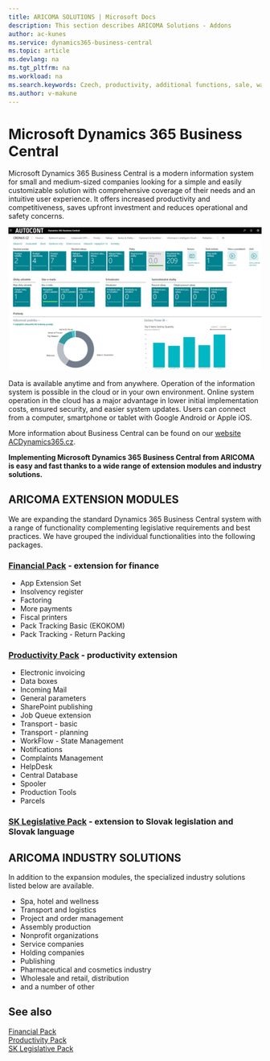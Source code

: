 ```yaml
---
title: ARICOMA SOLUTIONS | Microsoft Docs
description: This section describes ARICOMA Solutions - Addons
author: ac-kunes
ms.service: dynamics365-business-central
ms.topic: article
ms.devlang: na
ms.tgt_pltfrm: na
ms.workload: na
ms.search.keywords: Czech, productivity, additional functions, sale, warehouse, invoicing, barcode, claims, transportation, workflow
ms.author: v-makune
---
```


# Microsoft Dynamics 365 Business Central

Microsoft Dynamics 365 Business Central is a modern information system for small and medium-sized companies looking for a simple and easily customizable solution with comprehensive coverage of their needs and an intuitive user experience. It offers increased productivity and competitiveness, saves upfront investment and reduces operational and safety concerns.

![Microsoft Dynamics 365 Business Central](media/ACD365BC_SaaS_1280x720.png "Microsoft Dynamics 365 Business Central")

Data is available anytime and from anywhere. Operation of the information system is possible in the cloud or in your own environment. Online system operation in the cloud has a major advantage in lower initial implementation costs, ensured security, and easier system updates. Users can connect from a computer, smartphone or tablet with Google Android or Apple iOS.

More information about Business Central can be found on our [website ACDynamics365.cz](https://www.acdynamics365.cz/aplikace/provoz-mensi-firmy).

**Implementing Microsoft Dynamics 365 Business Central from ARICOMA is easy and fast thanks to a wide range of extension modules and industry solutions.**

## ARICOMA EXTENSION MODULES

We are expanding the standard Dynamics 365 Business Central system with a range of functionality complementing legislative requirements and best practices.
We have grouped the individual functionalities into the following packages.

### [Financial Pack](../AC-FinancialPack/ac-finance-pack.md) - extension for finance
- App Extension Set
- Insolvency register
- Factoring
- More payments
- Fiscal printers
- Pack Tracking Basic (EKOKOM)
- Pack Tracking - Return Packing

### [Productivity Pack](../AC-ProductivityPack/ac-productivity-pack.md) - productivity extension
- Electronic invoicing
- Data boxes
- Incoming Mail
- General parameters
- SharePoint publishing
- Job Queue extension
- Transport - basic
- Transport - planning
- WorkFlow - State Management
- Notifications
- Complaints Management
- HelpDesk
- Central Database
- Spooler
- Production Tools
- Parcels
### [SK Legislative Pack](../AC-SK/ac-sk-legislative-pack.md) - extension to Slovak legislation and Slovak language

## ARICOMA INDUSTRY SOLUTIONS
In addition to the expansion modules, the specialized industry solutions listed below are available.

- Spa, hotel and wellness
- Transport and logistics
- Project and order management
- Assembly production
- Nonprofit organizations
- Service companies
- Holding companies
- Publishing
- Pharmaceutical and cosmetics industry
- Wholesale and retail, distribution
- and a number of other




## See also
[Financial Pack](../AC-FinancialPack/ac-finance-pack.md)  
[Productivity Pack](../AC-ProductivityPack/ac-productivity-pack.md)  
[SK Legislative Pack](../AC-SK/ac-sk-legislative-pack.md)